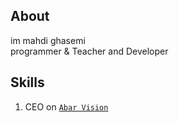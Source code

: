  ## About
<p>im mahdi ghasemi<br>
programmer & Teacher and Developer</p>

## Skills
1. CEO on <a href='https://github.com/abarvision/' target="_blank">`Abar Vision`</a>
